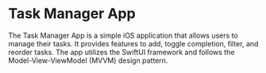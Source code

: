 # Task Manager App

The Task Manager App is a simple iOS application that allows users to manage their tasks. It provides features to add, toggle completion, filter, and reorder tasks. The app utilizes the SwiftUI framework and follows the Model-View-ViewModel (MVVM) design pattern.
